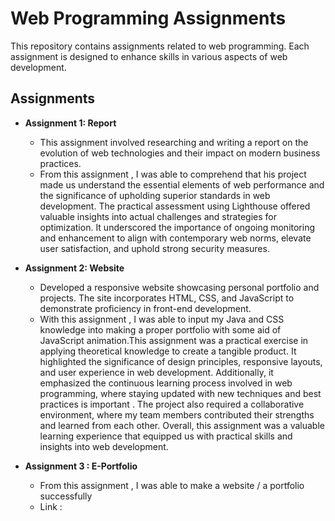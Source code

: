 # Web Programming Assignments

This repository contains assignments related to web programming. Each assignment is designed to enhance skills in various aspects of web development.

## Assignments

- **Assignment 1: Report**
  - This assignment involved researching and writing a report on the evolution of web technologies and their impact on modern business practices.
  - From this assignment , I was able to comprehend that his project made us understand the essential elements of web performance and the significance of upholding superior standards in web development. The practical assessment using Lighthouse offered valuable insights into actual challenges and strategies for optimization. It underscored the importance of ongoing monitoring and enhancement to align with contemporary web norms, elevate user satisfaction, and uphold strong security measures.

- **Assignment 2: Website**
  - Developed a responsive website showcasing personal portfolio and projects. The site incorporates HTML, CSS, and JavaScript to demonstrate proficiency in front-end development.
  - With this assignment , I was able to input my Java and CSS knowledge into making a proper portfolio with some aid of JavaScript animation.This assignment was a practical exercise in applying theoretical knowledge to create a tangible product. It highlighted the significance of design principles, responsive layouts, and user experience in web development. Additionally, it emphasized the continuous learning process involved in web programming, where staying updated with new techniques and best practices is important . The project also required a collaborative environment, where my team members contributed their strengths and learned from each other. Overall, this assignment was a valuable learning experience that equipped us with practical skills and insights into web development.

- **Assignment 3 : E-Portfolio**
  - From this assignment , I was able to make a website / a portfolio successfully 
  - Link :
